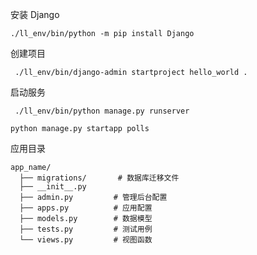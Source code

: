 安装 Django
```shell
./ll_env/bin/python -m pip install Django
```

创建项目
```shell
 ./ll_env/bin/django-admin startproject hello_world .
```

启动服务
```shell
 ./ll_env/bin/python manage.py runserver 
```

```shell
python manage.py startapp polls
```

应用目录
```
app_name/
  ├── migrations/       # 数据库迁移文件
  ├── __init__.py
  ├── admin.py         # 管理后台配置
  ├── apps.py          # 应用配置
  ├── models.py        # 数据模型
  ├── tests.py         # 测试用例
  └── views.py         # 视图函数
```